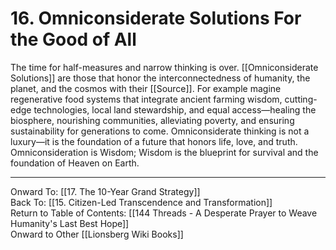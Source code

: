 # 16. Omniconsiderate Solutions For the Good of All

The time for half-measures and narrow thinking is over. [[Omniconsiderate Solutions]] are those that honor the interconnectedness of humanity, the planet, and the cosmos with their [[Source]]. For example magine regenerative food systems that integrate ancient farming wisdom, cutting-edge technologies, local land stewardship, and equal access—healing the biosphere, nourishing communities, alleviating poverty, and ensuring sustainability for generations to come. Omniconsiderate thinking is not a luxury—it is the foundation of a future that honors life, love, and truth. Omniconsideration is Wisdom; Wisdom is the blueprint for survival and the foundation of Heaven on Earth.

____

Onward To: [[17. The 10-Year Grand Strategy]]  
Back To: [[15. Citizen-Led Transcendence and Transformation]]  
Return to Table of Contents: [[144 Threads - A Desperate Prayer to Weave Humanity's Last Best Hope]]  
Onward to Other [[Lionsberg Wiki Books]]  
